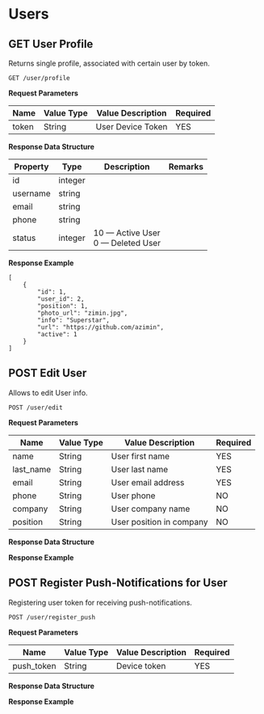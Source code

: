 # Users

## GET User Profile

Returns single profile, associated with certain user by token.


    GET /user/profile

**Request Parameters**

|Name|Value Type|Value Description|Required|
|---|---|---|---|
|token|String|User Device Token|YES|

**Response Data Structure**

|Property|Type|Description|Remarks|
|---|---|---|---|
|id|integer|||
|username|string|||
|email|string|||
|phone|string|||
|status|integer|10 — Active User<br>0 — Deleted User||

**Response Example**

    [
        {
            "id": 1,
            "user_id": 2,
            "position": 1,
            "photo_url": "zimin.jpg",
            "info": "Superstar",
            "url": "https://github.com/azimin",
            "active": 1
        }
    ]

## POST Edit User

Allows to edit User info.

    POST /user/edit

**Request Parameters**

|Name|Value Type|Value Description|Required|
|---|---|---|---|
|name|String|User first name|YES|
|last_name|String|User last name|YES|
|email|String|User email address|YES|
|phone|String|User phone|NO|
|company|String|User company name|NO|
|position|String|User position in company|NO|

**Response Data Structure**

**Response Example**

## POST Register Push-Notifications for User

Registering user token for receiving push-notifications.

    POST /user/register_push

**Request Parameters**

|Name|Value Type|Value Description|Required|
|---|---|---|---|
|push_token|String|Device token|YES|

**Response Data Structure**

**Response Example**